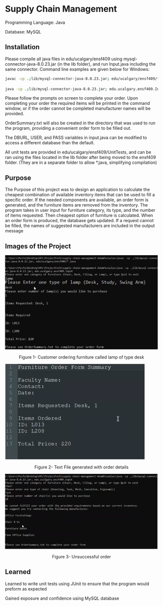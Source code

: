 # Supply Chain Management

Programming Language: Java

Database: MySQL
## Installation

Please compile all java files in edu/ucalgary/ensf409 using mysql-connector-java-8.0.23.jar (in the lib folder), and run Input.java including the same connector. Command line examples are given below for Windows:

```bash
javac -cp .;lib/mysql-connector-java-8.0.23.jar; edu/ucalgary/ensf409/*.java

java -cp .;lib/mysql-connector-java-8.0.23.jar; edu.ucalgary.ensf409.Input

```
Please follow the prompts on screen to complete your order.
Upon completing your order the required items will be printed in the command window, or if the order cannot be completed manufacturer names will be provided.

OrderSummary.txt will also be created in the directory that was used to run the program, providing a convenient order form to be filled out.

The DBURL, USER, and PASS variables in input.java can be modified to access a different database than the default.

All unit tests are provided in edu/ucalgary/ensf409/UnitTests, and can be ran using the files located in the lib folder after being moved to the ensf409 folder. (They are in a separate folder to allow *.java, simplifying compilation)
## Purpose 
The Purpose of this project was to design an application to calculate the cheapest combination of available inventory items that can be used to fill a specific order. 
If the needed components are available, an order form is generated, and the furniture items are removed from the inventory. The program takes in user input for furniture category, its type, and the number of items requested. Then cheapest option of furniture is calculated. 
When an order form is produced, the database gets updated. 
If a request cannot be filled, the names of suggested manufacturers are included in the output message 


## Images of the Project
![](images/Order.png)
<p align="center">
<alt="Material Bread logo">
 Figure 1- Customer ordering furniture called lamp of type desk
</p>

 ![](images/Output.png)
<p align="center">
<alt="Material Bread logo">
Figure 2- Text File generated with order details
</p>

 ![](images/CannotFulfillOrder.png)
<p align="center">
<alt="Material Bread logo">
 Figure 3- Unsuccessful order
</p>
 
 
## Learned 
Learned to write unit tests using JUnit to ensure that the program would preform as expected 

 Gained exposure and confidence using MySQL database 

